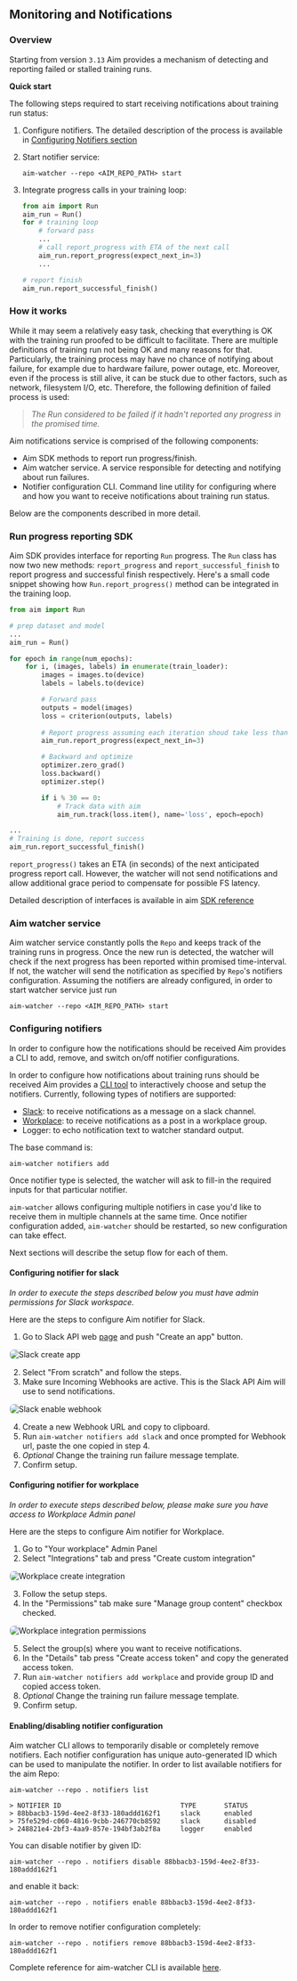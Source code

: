 ## Monitoring and Notifications

### Overview

Starting from version `3.13` Aim provides a mechanism of detecting and reporting 
failed or stalled training runs. 

**Quick start**

The following steps required to start receiving notifications about training run status:
1. Configure notifiers. The detailed description of the process is available in 
   [Configuring Notifiers section](#configuring-notifiers)
2. Start notifier service:
    ```shell
    aim-watcher --repo <AIM_REPO_PATH> start
    ```
   
3. Integrate progress calls in your training loop:
    ```python
    from aim import Run
    aim_run = Run()
    for # training loop
        # forward pass
        ...
        # call report_progress with ETA of the next call
        aim_run.report_progress(expect_next_in=3) 
        ...
    
    # report finish
    aim_run.report_successful_finish()
    ```

### How it works

While it may seem a relatively easy task, checking that
everything is OK with the training run proofed to be difficult to facilitate. There are
multiple definitions of training run not being OK and many reasons for that. Particularly, 
the training process may have no chance of notifying about failure, for example due to hardware
failure, power outage, etc. Moreover, even if the process is still alive, it can be stuck due to
other factors, such as network, filesystem I/O, etc. Therefore, the following definition of
failed process is used:

> *The Run considered to be failed if it hadn't reported any progress in the promised time.* 

Aim notifications service is comprised of the following components:

- Aim SDK methods to report run progress/finish.
- Aim watcher service. A service responsible for detecting and notifying about run failures.
- Notifier configuration CLI. Command line utility for configuring where and how you want to
receive notifications about training run status.
  
Below are the components described in more detail.

### Run progress reporting SDK

Aim SDK provides interface for reporting `Run` progress. The `Run` class has now two new methods:
`report_progress` and `report_successful_finish` to report progress and successful finish respectively.
Here's a small code snippet showing how `Run.report_progress()` method can be integrated in the training loop.
```python
from aim import Run

# prep dataset and model
...
aim_run = Run()

for epoch in range(num_epochs):
    for i, (images, labels) in enumerate(train_loader):
        images = images.to(device)
        labels = labels.to(device)

        # Forward pass
        outputs = model(images)
        loss = criterion(outputs, labels)
    
        # Report progress assuming each iteration shoud take less than 3 sec.
        aim_run.report_progress(expect_next_in=3)

        # Backward and optimize
        optimizer.zero_grad()
        loss.backward()
        optimizer.step()

        if i % 30 == 0:
            # Track data with aim
            aim_run.track(loss.item(), name='loss', epoch=epoch)

...
# Training is done, report success
aim_run.report_successful_finish()

```

`report_progress()` takes an ETA (in seconds) of the next anticipated progress report call. However, the watcher
will not send notifications and allow additional grace period to compensate for possible FS latency.

Detailed description of interfaces is available in aim [SDK reference](../refs/sdk.html#aim.sdk.run.Run.report_progress)

### Aim watcher service

Aim watcher service constantly polls the `Repo` and keeps track of the training runs in progress. 
Once the new run is detected, the watcher will check if the next progress has been reported within promised 
time-interval. If not, the watcher will send the notification as specified by `Repo`'s notifiers configuration.
Assuming the notifiers are already configured, in order to start watcher service just run

```shell
aim-watcher --repo <AIM_REPO_PATH> start
```

### Configuring notifiers

In order to configure how the notifications should be received Aim provides a CLI to
add, remove, and switch on/off notifier configurations. 

In order to configure how notifications about training runs should be received Aim provides 
a [CLI tool](../refs/cli.html#aim-status-watcher-cli) to interactively choose and setup the notifiers.
Currently, following types of notifiers are supported:

- [Slack](#configuring-notifier-for-slack): to receive notifications as a message on a slack channel.
- [Workplace](#configuring-notifier-for-workplace): to receive notifications as a post in a workplace group.
- Logger: to echo notification text to watcher standard output.

The base command is:

```shell
aim-watcher notifiers add
```

Once notifier type is selected, the watcher will ask to fill-in the required inputs for that 
particular notifier.

`aim-watcher` allows configuring multiple notifiers in case you'd like to receive them in 
multiple channels at the same time. Once notifier configuration added, `aim-watcher` should be restarted, so
new configuration can take effect.

Next sections will describe the setup flow for each of them.

#### Configuring notifier for slack

*In order to execute the steps described below you must have admin permissions for Slack workspace.*

Here are the steps to configure Aim notifier for Slack.

1. Go to Slack API web [page](https://api.slack.com) and push "Create an app" button.
<img alt="Slack create app" style="border-radius: 8px; border: 1px solid #E8F1FC" src="https://docs-blobs.s3.us-east-2.amazonaws.com/images/using/notifiers/slack_create_app.png">
   
2. Select "From scratch" and follow the steps.
3. Make sure Incoming Webhooks are active. This is the Slack API Aim will use to send
notifications.
<img alt="Slack enable webhook" style="border-radius: 8px; border: 1px solid #E8F1FC" src="https://docs-blobs.s3.us-east-2.amazonaws.com/images/using/notifiers/slack_activate_webhook.png">
   
4. Create a new Webhook URL and copy to clipboard.
5. Run `aim-watcher notifiers add slack` and once prompted for Webhook url, paste the one copied 
in step 4.
6. *Optional* Change the training run failure message template.
7. Confirm setup.


#### Configuring notifier for workplace

*In order to execute steps described below, please make sure you have access to Workplace Admin panel*

Here are the steps to configure Aim notifier for Workplace.
1. Go to "Your workplace" Admin Panel
2. Select "Integrations" tab and press "Create custom integration"
<img alt="Workplace create integration" style="border-radius: 8px; border: 1px solid #E8F1FC" src="https://docs-blobs.s3.us-east-2.amazonaws.com/images/using/notifiers/workplace_create_integration.png">
   
3. Follow the setup steps.
4. In the "Permissions" tab make sure "Manage group content" checkbox checked. 
<img alt="Workplace integration permissions" style="border-radius: 8px; border: 1px solid #E8F1FC" src="https://docs-blobs.s3.us-east-2.amazonaws.com/images/using/notifiers/workplace_integration_permissions.png">

5. Select the group(s) where you want to receive notifications.
6. In the "Details" tab press "Create access token" and copy the generated access token.
7. Run `aim-watcher notifiers add workplace` and provide group ID and copied access token.
8. *Optional* Change the training run failure message template.
9. Confirm setup.

#### Enabling/disabling notifier configuration

Aim watcher CLI allows to temporarily disable or completely remove notifiers. Each notifier
configuration has unique auto-generated ID which can be used to manipulate the notifier.
In order to list available notifiers for the aim Repo:

```shell
aim-watcher --repo . notifiers list

> NOTIFIER ID                              TYPE       STATUS    
> 88bbacb3-159d-4ee2-8f33-180addd162f1     slack      enabled   
> 75fe529d-c060-4816-9cbb-246770cb8592     slack      disabled  
> 248821e4-2bf3-4aa9-857e-194bf3ab2f8a     logger     enabled   

```

You can disable notifier by given ID:
```shell
aim-watcher --repo . notifiers disable 88bbacb3-159d-4ee2-8f33-180addd162f1
```

and enable it back:
```shell
aim-watcher --repo . notifiers enable 88bbacb3-159d-4ee2-8f33-180addd162f1
```

In order to remove notifier configuration completely:
```shell
aim-watcher --repo . notifiers remove 88bbacb3-159d-4ee2-8f33-180addd162f1
```

Complete reference for aim-watcher CLI is available [here](../refs/cli.html#aim-status-watcher-cli).